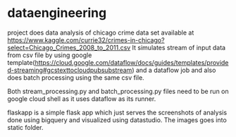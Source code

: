 # dataengineering
project does data analysis of chicago crime data set available at https://www.kaggle.com/currie32/crimes-in-chicago?select=Chicago_Crimes_2008_to_2011.csv
It simulates stream of input data from csv file by using google template(https://cloud.google.com/dataflow/docs/guides/templates/provided-streaming#gcstexttocloudpubsubstream) and a dataflow job and also does batch processing using the same csv file.

Both stream_processing.py and batch_processing.py files need to be run on google cloud shell as it uses dataflow as its runner.

flaskapp is a simple flask app which just serves the screenshots of analysis done using bigquery and visualized using datastudio. The images goes into static folder.
